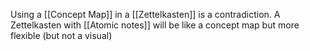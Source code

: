 Using a [[Concept Map]] in a [[Zettelkasten]] is a contradiction. A Zettelkasten with [[Atomic notes]] will be like a concept map but more flexible (but not a visual)